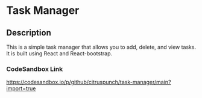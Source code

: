 # Task Manager

## Description
This is a simple task manager that allows you to add, delete, and view tasks. It is built using React and React-bootstrap.

### CodeSandbox Link
https://codesandbox.io/p/github/citruspunch/task-manager/main?import=true
